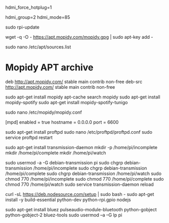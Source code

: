 hdmi_force_hotplug=1

hdmi_group=2
hdmi_mode=85

sudo rpi-update

wget -q -O - https://apt.mopidy.com/mopidy.gpg | sudo apt-key add -

sudo nano /etc/apt/sources.list

# Mopidy APT archive
deb http://apt.mopidy.com/ stable main contrib non-free
deb-src http://apt.mopidy.com/ stable main contrib non-free

sudo apt-get install mopidy
apt-cache search mopidy
sudo apt-get install mopidy-spotify
sudo apt-get install mopidy-spotify-tunigo

sudo nano /etc/mopidy/mopidy.conf

[mpd]
enabled = true
hostname = 0.0.0.0
port = 6600

sudo apt-get install proftpd
sudo nano /etc/proftpd/proftpd.conf
sudo service proftpd restart

sudo apt-get install transmission-daemon
mkdir -p /home/pi/incomplete
mkdir /home/pi/complete
mkdir /home/pi/watch

sudo usermod -a -G debian-transmission pi
sudo chgrp debian-transmission /home/pi/incomplete
sudo chgrp debian-transmission /home/pi/complete
sudo chgrp debian-transmission /home/pi/watch
sudo chmod 770 /home/pi/incomplete
sudo chmod 770 /home/pi/complete
sudo chmod 770 /home/pi/watch
sudo service transmission-daemon reload


curl -sL https://deb.nodesource.com/setup | sudo bash -
sudo apt-get install -y build-essential python-dev python-rpi.gpio nodejs


sudo apt-get install bluez pulseaudio-module-bluetooth python-gobject python-gobject-2 bluez-tools
sudo usermod –a –G lp pi